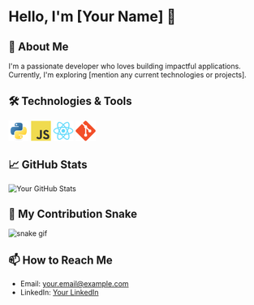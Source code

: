 # Hello, I'm [Your Name] 👋

## 🚀 About Me

I'm a passionate developer who loves building impactful applications. Currently, I'm exploring [mention any current technologies or projects].

## 🛠️ Technologies & Tools

<div>
  <img src="https://github.com/devicons/devicon/blob/master/icons/python/python-original.svg" title="Python" alt="Python" width="40" height="40"/>
  <img src="https://github.com/devicons/devicon/blob/master/icons/javascript/javascript-original.svg" title="JavaScript" alt="JavaScript" width="40" height="40"/>
  <img src="https://github.com/devicons/devicon/blob/master/icons/react/react-original.svg" title="React" alt="React" width="40" height="40"/>
  <img src="https://github.com/devicons/devicon/blob/master/icons/git/git-original.svg" title="Git" alt="Git" width="40" height="40"/>
</div>

## 📈 GitHub Stats

![Your GitHub Stats](https://github-readme-stats.vercel.app/api?username=YOUR_USERNAME&show_icons=true&hide_title=true&count_private=true)

## 🐍 My Contribution Snake

![snake gif](https://github.com/YOUR_USERNAME/YOUR_USERNAME/blob/output/github-contribution-grid-snake.gif)

## 📫 How to Reach Me

- Email: [your.email@example.com](mailto:your.email@example.com)
- LinkedIn: [Your LinkedIn](https://www.linkedin.com/in/your-profile)
